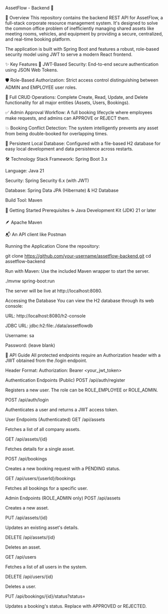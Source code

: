 AssetFlow - Backend 🏢


📝 Overview
This repository contains the backend REST API for AssetFlow, a full-stack corporate resource management system. It's designed to solve the common office problem of inefficiently managing shared assets like meeting rooms, vehicles, and equipment by providing a secure, centralized, and real-time booking platform.

The application is built with Spring Boot and features a robust, role-based security model using JWT to serve a modern React frontend.

✨ Key Features
🔑 JWT-Based Security: End-to-end secure authentication using JSON Web Tokens.

🛡️ Role-Based Authorization: Strict access control distinguishing between ADMIN and EMPLOYEE user roles.

🔄 Full CRUD Operations: Complete Create, Read, Update, and Delete functionality for all major entities (Assets, Users, Bookings).

✅ Admin Approval Workflow: A full booking lifecycle where employees make requests, and admins can APPROVE or REJECT them.

💥 Booking Conflict Detection: The system intelligently prevents any asset from being double-booked for overlapping times.

💾 Persistent Local Database: Configured with a file-based H2 database for easy local development and data persistence across restarts.

🛠️ Technology Stack
Framework: Spring Boot 3.x

Language: Java 21

Security: Spring Security 6.x (with JWT)

Database: Spring Data JPA (Hibernate) & H2 Database

Build Tool: Maven

🚀 Getting Started
Prerequisites
☕ Java Development Kit (JDK) 21 or later

🪶 Apache Maven

📬 An API client like Postman

Running the Application
Clone the repository:

git clone https://github.com/your-username/assetflow-backend.git
cd assetflow-backend

Run with Maven:
Use the included Maven wrapper to start the server.

./mvnw spring-boot:run

The server will be live at http://localhost:8080.

Accessing the Database
You can view the H2 database through its web console:

URL: http://localhost:8080/h2-console

JDBC URL: jdbc:h2:file:./data/assetflowdb

Username: sa

Password: (leave blank)

📖 API Guide
All protected endpoints require an Authorization header with a JWT obtained from the /login endpoint.

Header Format: Authorization: Bearer <your_jwt_token>

Authentication Endpoints (Public)
POST /api/auth/register

Registers a new user. The role can be ROLE_EMPLOYEE or ROLE_ADMIN.

POST /api/auth/login

Authenticates a user and returns a JWT access token.

User Endpoints (Authenticated)
GET /api/assets

Fetches a list of all company assets.

GET /api/assets/{id}

Fetches details for a single asset.

POST /api/bookings

Creates a new booking request with a PENDING status.

GET /api/users/{userId}/bookings

Fetches all bookings for a specific user.

Admin Endpoints (ROLE_ADMIN only)
POST /api/assets

Creates a new asset.

PUT /api/assets/{id}

Updates an existing asset's details.

DELETE /api/assets/{id}

Deletes an asset.

GET /api/users

Fetches a list of all users in the system.

DELETE /api/users/{id}

Deletes a user.

PUT /api/bookings/{id}/status?status=<STATUS>

Updates a booking's status. Replace <STATUS> with APPROVED or REJECTED.


